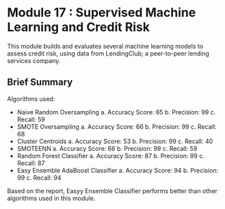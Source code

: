 # Module 17 : Supervised Machine Learning and Credit Risk

This module builds and evaluates several machine learning models to assess credit risk, using data from LendingClub; a peer-to-peer lending services company.

## Brief Summary

Algorithms used:
- Naive Random Oversampling
a. Accuracy Score: 65
b. Precision: 99
c. Recall: 59
- SMOTE Oversampling
a. Accuracy Score: 66
b. Precision: 99
c. Recall: 68
- Cluster Centroids
a. Accuracy Score: 53
b. Precision: 99
c. Recall: 40
- SMOTEENN
a. Accuracy Score: 66
b. Precision: 99
c. Recall: 59
- Random Forest Classifier
a. Accuracy Score: 87
b. Precision: 99
c. Recall: 87
- Easy Ensemble AdaBoost Classifier
a. Accuracy Score: 94
b. Precision: 99
c. Recall: 94

Based on the report, Easyy Ensemble Classifier performs better than other algorithms used in this module.


